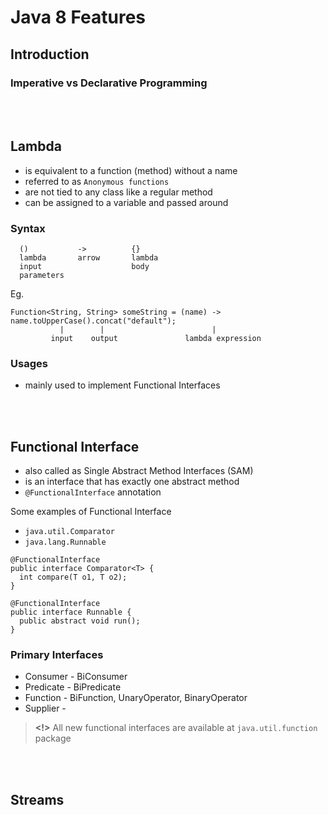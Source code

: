 Java 8 Features
====================

## Introduction
### Imperative vs Declarative Programming

<br><br>

## Lambda
  - is equivalent to a function (method) without a name
  - referred to as `Anonymous functions`
  - are not tied to any class like a regular method
  - can be assigned to a variable and passed around

### Syntax
```
  ()           ->          {}
  lambda       arrow       lambda
  input                    body
  parameters
```

Eg.
```
Function<String, String> someString = (name) -> name.toUpperCase().concat("default");
           |        |                        |
         input    output               lambda expression
```

### Usages
  - mainly used to implement Functional Interfaces

<br><br>

## Functional Interface
  * also called as Single Abstract Method Interfaces (SAM)
  * is an interface that has exactly one abstract method
  * `@FunctionalInterface` annotation

Some examples of Functional Interface
  * `java.util.Comparator`
  * `java.lang.Runnable`
```
@FunctionalInterface
public interface Comparator<T> {
  int compare(T o1, T o2);
}

@FunctionalInterface
public interface Runnable {
  public abstract void run();
}
```

### Primary Interfaces
  * Consumer    - BiConsumer
  * Predicate   - BiPredicate
  * Function    - BiFunction, UnaryOperator, BinaryOperator
  * Supplier    -

> **<!>** All new functional interfaces are available at `java.util.function` package

<br><br>

## Streams

